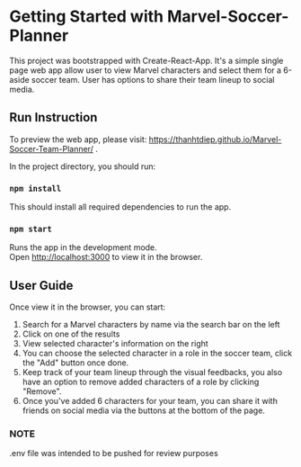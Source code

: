# Getting Started with Marvel-Soccer-Planner

This project was bootstrapped with Create-React-App. It's a simple single page web app allow user to view Marvel characters and select them for a 6-aside soccer team. User has options to share their team lineup to social media. 

## Run Instruction
To preview the web app, please visit: https://thanhtdiep.github.io/Marvel-Soccer-Team-Planner/ .

In the project directory, you should run:

### `npm install`

This should install all required dependencies to run the app.

### `npm start`

Runs the app in the development mode.\
Open [http://localhost:3000](http://localhost:3000) to view it in the browser.

## User Guide

Once view it in the browser, you can start:

1. Search for a Marvel characters by name via the search bar on the left
2. Click on one of the results
3. View selected character's information on the right
4. You can choose the selected character in a role in the soccer team, click the "Add" button once done.
5. Keep track of your team lineup through the visual feedbacks, you also have an option to remove added characters of a role by clicking "Remove".
6. Once you've added 6 characters for your team, you can share it with friends on social media via the buttons at the bottom of the page.

### NOTE

.env file was intended to be pushed for review purposes
